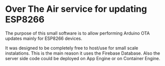 # Over The Air service for updating ESP8266

The purpose of this small software is to allow performing Arduino OTA updates mainly for ESP8266 devices.

It was designed to be completely free to host/use for small scale instalations. This is the main reason it uses the Firebase Database. Also the server side code could be deployed on App Engine or on Container Engine.

